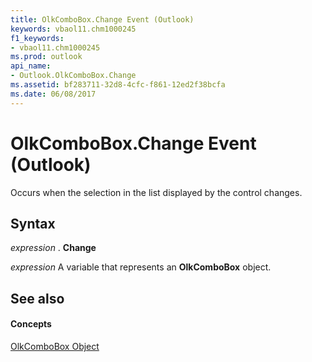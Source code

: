 ```yaml
---
title: OlkComboBox.Change Event (Outlook)
keywords: vbaol11.chm1000245
f1_keywords:
- vbaol11.chm1000245
ms.prod: outlook
api_name:
- Outlook.OlkComboBox.Change
ms.assetid: bf283711-32d8-4cfc-f861-12ed2f38bcfa
ms.date: 06/08/2017
---
```



# OlkComboBox.Change Event (Outlook)

Occurs when the selection in the list displayed by the control changes.


## Syntax

 _expression_ . **Change**

 _expression_ A variable that represents an **OlkComboBox** object.


## See also


#### Concepts


[OlkComboBox Object](Outlook.OlkComboBox.md)

